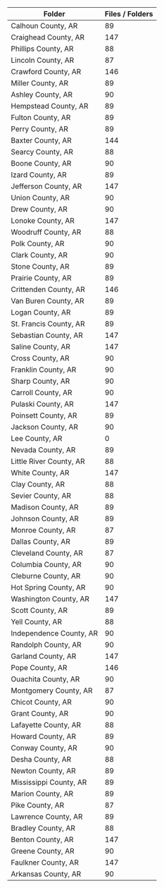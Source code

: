 | Folder                  |   Files / Folders |
|-------------------------|-------------------|
| Calhoun County, AR      |                89 |
| Craighead County, AR    |               147 |
| Phillips County, AR     |                88 |
| Lincoln County, AR      |                87 |
| Crawford County, AR     |               146 |
| Miller County, AR       |                89 |
| Ashley County, AR       |                90 |
| Hempstead County, AR    |                89 |
| Fulton County, AR       |                89 |
| Perry County, AR        |                89 |
| Baxter County, AR       |               144 |
| Searcy County, AR       |                88 |
| Boone County, AR        |                90 |
| Izard County, AR        |                89 |
| Jefferson County, AR    |               147 |
| Union County, AR        |                90 |
| Drew County, AR         |                90 |
| Lonoke County, AR       |               147 |
| Woodruff County, AR     |                88 |
| Polk County, AR         |                90 |
| Clark County, AR        |                90 |
| Stone County, AR        |                89 |
| Prairie County, AR      |                89 |
| Crittenden County, AR   |               146 |
| Van Buren County, AR    |                89 |
| Logan County, AR        |                89 |
| St. Francis County, AR  |                89 |
| Sebastian County, AR    |               147 |
| Saline County, AR       |               147 |
| Cross County, AR        |                90 |
| Franklin County, AR     |                90 |
| Sharp County, AR        |                90 |
| Carroll County, AR      |                90 |
| Pulaski County, AR      |               147 |
| Poinsett County, AR     |                89 |
| Jackson County, AR      |                90 |
| Lee County, AR          |                 0 |
| Nevada County, AR       |                89 |
| Little River County, AR |                88 |
| White County, AR        |               147 |
| Clay County, AR         |                88 |
| Sevier County, AR       |                88 |
| Madison County, AR      |                89 |
| Johnson County, AR      |                89 |
| Monroe County, AR       |                87 |
| Dallas County, AR       |                89 |
| Cleveland County, AR    |                87 |
| Columbia County, AR     |                90 |
| Cleburne County, AR     |                90 |
| Hot Spring County, AR   |                90 |
| Washington County, AR   |               147 |
| Scott County, AR        |                89 |
| Yell County, AR         |                88 |
| Independence County, AR |                90 |
| Randolph County, AR     |                90 |
| Garland County, AR      |               147 |
| Pope County, AR         |               146 |
| Ouachita County, AR     |                90 |
| Montgomery County, AR   |                87 |
| Chicot County, AR       |                90 |
| Grant County, AR        |                90 |
| Lafayette County, AR    |                88 |
| Howard County, AR       |                89 |
| Conway County, AR       |                90 |
| Desha County, AR        |                88 |
| Newton County, AR       |                89 |
| Mississippi County, AR  |                89 |
| Marion County, AR       |                89 |
| Pike County, AR         |                87 |
| Lawrence County, AR     |                89 |
| Bradley County, AR      |                88 |
| Benton County, AR       |               147 |
| Greene County, AR       |                90 |
| Faulkner County, AR     |               147 |
| Arkansas County, AR     |                90 |